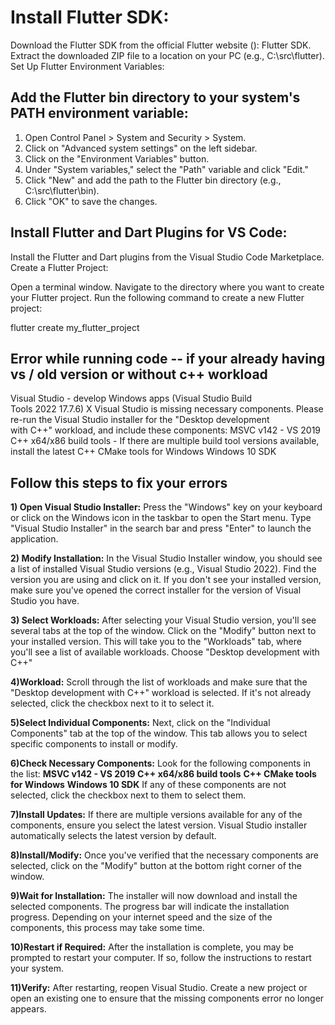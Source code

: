 # Install Flutter SDK:

Download the Flutter SDK from the official Flutter website (): Flutter SDK.
Extract the downloaded ZIP file to a location on your PC (e.g., C:\src\flutter).
Set Up Flutter Environment Variables:

## Add the Flutter bin directory to your **system's PATH environment variable**:

1) Open Control Panel > System and Security > System.
2) Click on "Advanced system settings" on the left sidebar.
3) Click on the "Environment Variables" button.
4) Under "System variables," select the "Path" variable and click "Edit."
5) Click "New" and add the path to the Flutter bin directory (e.g., C:\src\flutter\bin).
6) Click "OK" to save the changes.


## Install Flutter and Dart Plugins for VS Code:

Install the Flutter and Dart plugins from the Visual Studio Code Marketplace.
Create a Flutter Project:

Open a terminal window.
Navigate to the directory where you want to create your Flutter project.
Run the following command to create a new Flutter project:

   flutter create my_flutter_project

## Error while running code -- if your already having vs / old version or without c++ workload 

Visual Studio - develop Windows apps (Visual Studio Build     
    Tools 2022 17.7.6)
    X Visual Studio is missing necessary components. Please re-run
      the Visual Studio installer for the "Desktop development    
      with C++" workload, and include these components:
        MSVC v142 - VS 2019 C++ x64/x86 build tools
         - If there are multiple build tool versions available,   
         install the latest
        C++ CMake tools for Windows
        Windows 10 SDK
        
## Follow this steps to fix your errors

**1) Open Visual Studio Installer:**
  Press the "Windows" key on your keyboard or click on the Windows icon in the taskbar to open the Start menu.
Type "Visual Studio Installer" in the search bar and press "Enter" to launch the application.

**2) Modify Installation:**
  In the Visual Studio Installer window, you should see a list of installed Visual Studio versions (e.g., Visual Studio 2022). Find the version you are using and click on it.
If you don't see your installed version, make sure you've opened the correct installer for the version of Visual Studio you have.

**3) Select Workloads:**
  After selecting your Visual Studio version, you'll see several tabs at the top of the window. Click on the "Modify" button next to your installed version.
This will take you to the "Workloads" tab, where you'll see a list of available workloads.
Choose "Desktop development with C++" 

**4)Workload:**
  Scroll through the list of workloads and make sure that the "Desktop development with C++" workload is selected.
If it's not already selected, click the checkbox next to it to select it.

**5)Select Individual Components:**
  Next, click on the "Individual Components" tab at the top of the window.
This tab allows you to select specific components to install or modify.

**6)Check Necessary Components:**
  Look for the following components in the list:
**MSVC v142 - VS 2019 C++ x64/x86 build tools**
**C++ CMake tools for Windows**
**Windows 10 SDK**
If any of these components are not selected, click the checkbox next to them to select them.

**7)Install Updates:**
  If there are multiple versions available for any of the components, ensure you select the latest version.
Visual Studio installer automatically selects the latest version by default.

**8)Install/Modify:**
  Once you've verified that the necessary components are selected, click on the "Modify" button at the bottom right corner of the window.

**9)Wait for Installation:**
  The installer will now download and install the selected components. The progress bar will indicate the installation progress.
Depending on your internet speed and the size of the components, this process may take some time.

**10)Restart if Required:**
  After the installation is complete, you may be prompted to restart your computer. If so, follow the instructions to restart your system.

**11)Verify:**
  After restarting, reopen Visual Studio.
Create a new project or open an existing one to ensure that the missing components error no longer appears.
